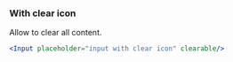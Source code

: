 <demo>

### With clear icon

Allow to clear all content.

```jsx live
<Input placeholder="input with clear icon" clearable/>
```

</demo>
